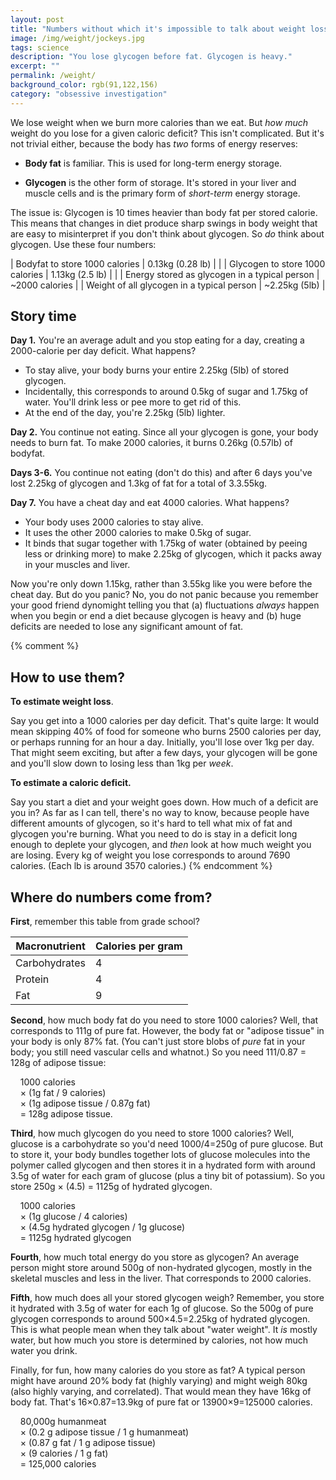 ```yaml
---
layout: post
title: "Numbers without which it's impossible to talk about weight loss"
image: /img/weight/jockeys.jpg
tags: science
description: "You lose glycogen before fat. Glycogen is heavy."
excerpt: ""
permalink: /weight/
background_color: rgb(91,122,156)
category: "obsessive investigation"
---
```


We lose weight when we burn more calories than we eat. But *how much* weight do you lose for a given caloric deficit? This isn't complicated. But it's not trivial either, because the body has *two* forms of energy reserves:

- **Body fat** is familiar. This is used for long-term energy storage.
  
- **Glycogen** is the other form of storage. It's stored in your liver and muscle cells and is the primary form of *short-term* energy storage.

The issue is: Glycogen is 10 times heavier than body fat per stored calorie. This means that changes in diet produce sharp swings in body weight that are easy to misinterpret if you don't think about glycogen. So *do* think about glycogen. Use these four numbers:

| Bodyfat to store 1000 calories | 0.13kg (0.28 lb) |     |
| Glycogen to store 1000 calories | 1.13kg (2.5 lb) |     |
| Energy stored as glycogen in a typical person | ~2000 calories |
| Weight of all glycogen in a typical person | ~2.25kg (5lb) |

## Story time

**Day 1.** You're an average adult and you stop eating for a day, creating a 2000-calorie per day deficit. What happens?
- To stay alive, your body burns your entire 2.25kg (5lb) of stored glycogen.
- Incidentally, this corresponds to around 0.5kg of sugar and 1.75kg of water. You'll drink less or pee more to get rid of this.
- At the end of the day, you're 2.25kg (5lb) lighter.

**Day 2.** You continue not eating. Since all your glycogen is gone, your body needs to burn fat. To make 2000 calories, it burns 0.26kg (0.57lb) of bodyfat.

**Days 3-6.** You continue not eating (don't do this) and after 6 days you've lost 2.25kg of glycogen and 1.3kg of fat for a total of 3.3.55kg.

**Day 7.**  You have a cheat day and eat 4000 calories. What happens?
- Your body uses 2000 calories to stay alive.
- It uses the other 2000 calories to make 0.5kg of sugar.
- It binds that sugar together with 1.75kg of water (obtained by peeing less or drinking more) to make 2.25kg of glycogen, which it packs away in your muscles and liver.

Now you're only down 1.15kg, rather than 3.55kg like you were before the cheat day. But do you panic? No, you do not panic because you remember your good friend dynomight telling you that (a) fluctuations *always* happen when you begin or end a diet because glycogen is heavy and (b) huge deficits are needed to lose any significant amount of fat.

{% comment %}
## How to use them?

**To estimate weight loss**.

Say you get into a 1000 calories per day deficit. That's quite large: It would mean skipping 40% of food for someone who burns 2500 calories per day, or perhaps running for an hour a day. Initially, you'll lose over 1kg per day. That might seem exciting, but after a few days, your glycogen will be gone and you'll slow down to losing less than 1kg per *week*.

**To estimate a caloric deficit.**

Say you start a diet and your weight goes down. How much of a deficit are you in? As far as I can tell, there's no way to know, because people have different amounts of glycogen, so it's hard to tell what mix of fat and glycogen you're burning. What you need to do is stay in a deficit long enough to deplete your glycogen, and *then* look at how much weight you are losing. Every kg of weight you lose corresponds to around 7690 calories. (Each lb is around 3570 calories.)
{% endcomment %}

## Where do numbers come from?

**First**, remember this table from grade school?

| Macronutrient | Calories per gram |
| --- | --- |
| Carbohydrates | 4   |
| Protein | 4   |
| Fat | 9   |

**Second**, how much body fat do you need to store 1000 calories? Well, that corresponds to 111g of pure fat. However, the body fat or "adipose tissue" in your body is only 87% fat. (You can't just store blobs of *pure* fat in your body; you still need vascular cells and whatnot.) So you need 111/0.87 = 128g of adipose tissue:

&nbsp;&nbsp;&nbsp;&nbsp;1000 calories  
&nbsp;&nbsp;&nbsp;&nbsp;× (1g fat / 9 calories)  
&nbsp;&nbsp;&nbsp;&nbsp;× (1g adipose tissue / 0.87g fat)  
&nbsp;&nbsp;&nbsp;&nbsp;= 128g adipose tissue.

**Third**, how much glycogen do you need to store 1000 calories? Well, glucose is a carbohydrate so you'd need 1000/4=250g of pure glucose. But to store it, your body bundles together lots of glucose molecules into the polymer called glycogen and then stores it in a hydrated form with around 3.5g of water for each gram of glucose (plus a tiny bit of potassium). So you store 250g × (4.5) = 1125g of hydrated glycogen.

&nbsp;&nbsp;&nbsp;&nbsp;1000 calories  
&nbsp;&nbsp;&nbsp;&nbsp;× (1g glucose / 4 calories)  
&nbsp;&nbsp;&nbsp;&nbsp;× (4.5g hydrated glycogen / 1g glucose)  
&nbsp;&nbsp;&nbsp;&nbsp;= 1125g hydrated glycogen

**Fourth**, how much total energy do you store as glycogen? An average person might store around 500g of non-hydrated glycogen, mostly in the skeletal muscles and less in the liver. That corresponds to 2000 calories.

**Fifth**, how much does all your stored glycogen weigh? Remember, you store it hydrated with 3.5g of water for each 1g of glucose. So the 500g of pure glycogen corresponds to around 500×4.5=2.25kg of hydrated glycogen. This is what people mean when they talk about "water weight". It *is* mostly water, but how much you store is determined by calories, not how much water you drink.

Finally, for fun, how many calories do you store as fat? A typical person might have around 20% body fat (highly varying) and might weigh 80kg (also highly varying, and correlated). That would mean they have 16kg of body fat. That's 16×0.87=13.9kg of pure fat or 13900×9=125000 calories.

&nbsp;&nbsp;&nbsp;&nbsp;80,000g humanmeat  
&nbsp;&nbsp;&nbsp;&nbsp;× (0.2 g adipose tissue / 1 g humanmeat)  
&nbsp;&nbsp;&nbsp;&nbsp;× (0.87 g fat / 1 g adipose tissue)  
&nbsp;&nbsp;&nbsp;&nbsp;× (9 calories / 1 g fat)  
&nbsp;&nbsp;&nbsp;&nbsp;= 125,000 calories
